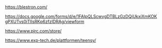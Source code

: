 https://blestron.com/

https://docs.google.com/forms/d/e/1FAIpQLScwvgDTBLzGzDQjUkxiXmKOKgPXUTvs0iTIIsRKp6zfzIDRAg/viewform

https://www.pjrc.com/store/

https://www.exp-tech.de/plattformen/teensy/
